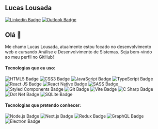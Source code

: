## Lucas Lousada

[![Linkedin Badge](https://img.shields.io/badge/-Lucas_Lousada-0077B5?style=flat-square&logo=Linkedin&logoColor=white&link=https://www.linkedin.com/in/lucaslousada/)](https://www.linkedin.com/in/lucaslousada/) 
[![Outlook Badge](https://img.shields.io/badge/-lucas__lousada@outlook.com-0078D4?style=flat-square&logo=microsoft-outlook&logoColor=white&link=mailto:lucas_lousada@outlook.com)](mailto:lucas_lousada@outlook.com)

## Olá 👋

Me chamo Lucas Lousada, atualmente estou focado no desenvolvimento web e cursando Análise e Desenvolvimento de Sistemas. Seja bem-vindo ao meu perfil no GitHub!

#### Tecnologias que eu uso:

![HTML5 Badge](https://img.shields.io/badge/-HTML5-20232A?style=flat-square&logo=html5&logoColor=E34F26)
![CSS3 Badge](https://img.shields.io/badge/-CSS3-20232A?style=flat-square&logo=css3&logoColor=1572B6)
![JavaScript Badge](https://img.shields.io/badge/-JavaScript-20232A?style=flat-square&logo=javascript&logoColor=F7DF1E)
![TypeScript Badge](https://img.shields.io/badge/-TypeScript-20232A?style=flat-square&logo=typescript&logoColor=007ACC)
![React JS Badge](https://img.shields.io/badge/-React.JS-20232A?style=flat-square&logo=react&logoColor=61DAFB)
![React Native Badge](https://img.shields.io/badge/-React_Native-20232A?style=flat-square&logo=react&logoColor=61DAFB)
![SASS Badge](https://img.shields.io/badge/-Sass-20232A?style=flat-square&logo=sass&logoColor=CC6699)
![Styled Components Badge](https://img.shields.io/badge/-Styled_Components-20232A?style=flat-square&logo=styled-components&logoColor=DB7093)
![Git Badge](https://img.shields.io/badge/-Git-20232A?style=flat-square&logo=git&logoColor=E44C30)
![Vite Badge](https://img.shields.io/badge/Vite-20232A?style=flat-square&logo=vite&logoColor=FFD62E)
![C Sharp Badge](https://img.shields.io/badge/C%23-20232A?style=flat-square&logo=csharp&logoColor=239120)
![Dot Net Badge](https://img.shields.io/badge/.NET-20232A?style=flat-square&logo=dotnet&logoColor=512BD4)
![SQLite Badge](https://img.shields.io/badge/SQLite-20232A?style=flat-square&logo=sqlite&logoColor=07405E)

#### Tecnologias que pretendo conhecer:

![Node.js Badge](https://img.shields.io/badge/Node.js-20232A?style=flat-square&logo=nodedotjs&logoColor=339933)
![Next.js Badge](https://img.shields.io/badge/-Next.js-20232A?style=flat-square&logo=next.js&logoColor=white)
![Redux Badge](https://img.shields.io/badge/-Redux-20232A?style=flat-square&logo=redux&logoColor=764ABC)
![GraphQL Badge](https://img.shields.io/badge/-GraphQL-20232A?style=flat-square&logo=graphql&logoColor=E00097)
![Electron Badge](https://img.shields.io/badge/-Electron-20232A?style=flat-square&logo=electron&logoColor=9FEAF9)
